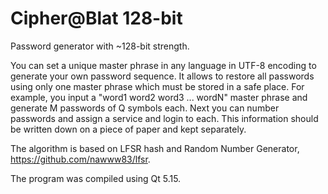 # Cipher@Blat 128-bit

Password generator with ~128-bit strength.

You can set a unique master phrase in any language in UTF-8 encoding to generate your own password sequence. It allows to restore all passwords using only one master phrase which must be stored in a safe place. For example, you input a "word1 word2 word3 ... wordN" master phrase and generate M passwords of Q symbols each. Next you can number passwords and assign a service and login to each. This information should be written down on a piece of paper and kept separately.

The algorithm is based on LFSR hash and Random Number Generator, https://github.com/nawww83/lfsr.

The program was compiled using Qt 5.15.
